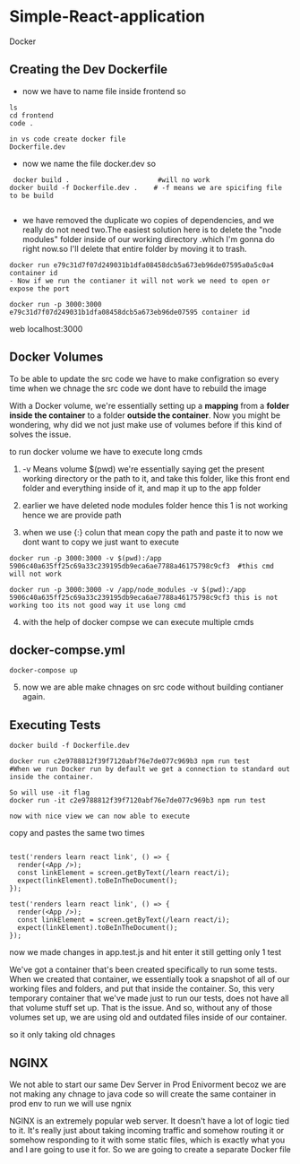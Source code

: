 # Simple-React-application
Docker 

## Creating the Dev Dockerfile

- now we have to name file inside frontend so 

````
ls
cd frontend
code .

in vs code create docker file
Dockerfile.dev

````

- now we name the file docker.dev so

````
 docker build .                      #will no work
docker build -f Dockerfile.dev .    # -f means we are spicifing file to be build 
  
````

- we have removed the duplicate wo copies of dependencies, and we really do not need two.The easiest solution here is to delete the "node modules" folder inside of our working directory .which I'm gonna do right now.so I'll delete that entire folder by moving it to trash.

````
docker run e79c31d7f07d249031b1dfa08458dcb5a673eb96de07595a0a5c0a4 container id
- Now if we run the contianer it will not work we need to open or expose the port

docker run -p 3000:3000 e79c31d7f07d249031b1dfa08458dcb5a673eb96de07595 container id  
````
web localhost:3000

## Docker Volumes

To be able to update the src code we have to make configration so every time when we chnage the src code we dont have to rebuild the image

With a Docker volume, we're essentially setting up a **mapping** from a **folder inside the container** to a folder **outside the container**. Now you might be wondering, why did we not just make use of volumes before if this kind of solves the issue.


to run docker volume we have to execute long cmds 

1) -v Means volume $(pwd)  we're essentially saying get the present working directory or the path to it, and take this folder, like this front end folder and everything inside of it, and map it up to the app folder

2) earlier we have deleted node modules folder hence this 1 is not working hence we are provide path

3) when we use {:} colun that mean copy the path and paste it to now we dont want to copy we just want to execute
 
````
docker run -p 3000:3000 -v $(pwd):/app 5906c40a635ff25c69a33c239195db9eca6ae7788a46175798c9cf3  #this cmd will not work

docker run -p 3000:3000 -v /app/node_modules -v $(pwd):/app 5906c40a635ff25c69a33c239195db9eca6ae7788a46175798c9cf3 this is not working too its not good way it use long cmd  
````

4) with the help of docker compse we can execute multiple cmds
   
## docker-compse.yml

````
docker-compose up
````
5) now we are able make  chnages on src code without building contianer  again.

## Executing Tests

````
docker build -f Dockerfile.dev

docker run c2e9788812f39f7120abf76e7de077c969b3 npm run test  
#When we run Docker run by default we get a connection to standard out inside the container.

So will use -it flag
docker run -it c2e9788812f39f7120abf76e7de077c969b3 npm run test

now with nice view we can now able to execute

````

copy and pastes the same two times 

````

test('renders learn react link', () => {
  render(<App />);
  const linkElement = screen.getByText(/learn react/i);
  expect(linkElement).toBeInTheDocument();
});

test('renders learn react link', () => {
  render(<App />);
  const linkElement = screen.getByText(/learn react/i);
  expect(linkElement).toBeInTheDocument();
});
````
now we made changes in app.test.js and hit enter it still getting only 1 test 

We've got a container that's been created specifically to run some tests. When we created that container, we essentially took a snapshot of all of our working files and folders, and put that inside the container. So, this very temporary container that we've made just to run our tests, does not have all that volume stuff set up. That is the issue. And so, without any of those volumes set up, we are using old and outdated files inside of our container.

so it only taking old chnages 


## NGINX 

We not able to start our same Dev Server in Prod Enivorment becoz we are not making any chnage to java code so will create the same container in prod env to run we will use ngnix

NGINX is an extremely popular web server. It doesn't have a lot of logic tied to it. It's really just about taking incoming traffic and somehow routing it or somehow responding to it with some static files, which is exactly what you and I are going to use it for. So we are going to create a separate Docker file






